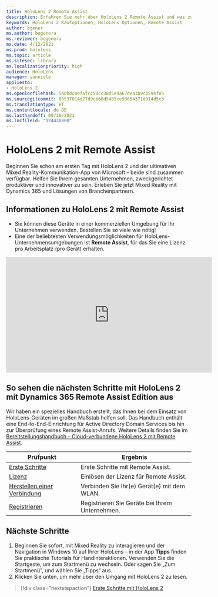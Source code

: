 ```yaml
---
title: HoloLens 2 Remote Assist
description: Erfahren Sie mehr über HoloLens 2 Remote Assist und was zu tun ist, nachdem Sie Ihre eigene bekommen haben.
keywords: HoloLens 2 Kaufoptionen, HoloLens Optionen, Remote Assist
author: bgener
ms.author: bogenera
ms.reviewer: bogenera
ms.date: 4/12/2021
ms.prod: hololens
ms.topic: article
ms.sitesec: library
ms.localizationpriority: high
audience: HoloLens
manager: yannisle
appliesto:
- HoloLens 2
ms.openlocfilehash: 540bdcaefafcc50cc38d5e9a67dea3b9cb596f05
ms.sourcegitcommit: 05537014d27d9cb60d5485ce93654371d914d5e3
ms.translationtype: HT
ms.contentlocale: de-DE
ms.lasthandoff: 09/10/2021
ms.locfileid: "124428800"
---
```

# <a name="hololens-2-with-remote-assist"></a>HoloLens 2 mit Remote Assist

Beginnen Sie schon am ersten Tag mit HoloLens 2 und der ultimativen Mixed Reality-Kommunikation-App von Microsoft – beide sind zusammen verfügbar. Helfen Sie Ihrem gesamten Unternehmen, zweckgerichtet produktiver und innovativer zu sein. Erleben Sie jetzt Mixed Reality mit Dynamics 365 und Lösungen von Branchenpartnern.

## <a name="learn-about-hololens-2-with-remote-assist"></a>Informationen zu HoloLens 2 mit Remote Assist
- Sie können diese Geräte in einer kommerziellen Umgebung für Ihr Unternehmen verwenden. Bestellen Sie so viele wie nötig!
- Eine der beliebtesten Verwendungsmöglichkeiten für HoloLens-Unternehmensumgebungen ist **Remote Assist**, für das Sie eine Lizenz pro Arbeitsplatz (pro Gerät) erhalten.

<iframe width="560" height="315" src="https://www.youtube.com/embed/d3YT8j0yYl0" frameborder="0" allow="accelerometer; autoplay; clipboard-write; encrypted-media; gyroscope; picture-in-picture" allowfullscreen></iframe>

## <a name="heres-what-to-do-next-with-the-hololens-2-with-dynamics-365-remote-assist-edition"></a>So sehen die nächsten Schritte mit HoloLens 2 mit Dynamics 365 Remote Assist Edition aus

Wir haben ein spezielles Handbuch erstellt, das Ihnen bei dem Einsatz von HoloLens-Geräten im großen Maßstab helfen soll. Das Handbuch enthält eine End-to-End-Einrichtung für Active Directory Domain Services bis hin zur Überprüfung eines Remote Assist-Anrufs. Weitere Details finden Sie im [Bereitstellungshandbuch –  Cloud-verbundene HoloLens 2 mit Remote Assist](hololens2-cloud-connected-overview.md).

| Prüfpunkt  | Ergebnis                                |
|-------------|----------------------------------------|
| [Erste Schritte](/dynamics365/mixed-reality/remote-assist/overview-hololens) | Erste Schritte mit Remote Assist.        |
| [Lizenz](/dynamics365/mixed-reality/remote-assist/deploy-remote-assist#add-and-assign-licenses)     | Einlösen der Lizenz für Remote Assist.      |
| [Herstellen einer Verbindung](/hololens/hololens-network)     | Verbinden Sie Ihr(e) Gerät(e) mit dem WLAN.       |
| [Registrieren](/hololens/hololens-enroll-mdm)      | Registrieren Sie Geräte bei Ihrem Unternehmen. |

## <a name="next-steps"></a>Nächste Schritte

1. Beginnen Sie sofort, mit Mixed Reality zu interagieren und der Navigation in Windows 10 auf Ihrer HoloLens – in der App **Tipps** finden Sie praktische Tutorials für Handinteraktionen. Verwenden Sie die Startgeste, um zum Startmenü zu wechseln. Oder sagen Sie „Zum Startmenü”, und wählen Sie „Tipps“ aus.
1. Klicken Sie unten, um mehr über den Umgang mit HoloLens 2 zu lesen.

> [!div class="nextstepaction"]
> [Erste Schritte mit HoloLens 2](hololens2-basic-usage.md)
